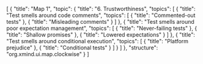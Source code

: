 [
  {
    "title": "Map 1",
    "topic": {
      "title": "6. Trustworthiness",
      "topics": [
        {
          "title": "Test smells around code comments",
          "topics": [
            {
              "title": "Commented-out tests"
            },
            {
              "title": "Misleading comments"
            }
          ]
        },
        {
          "title": "Test smells around poor expectation management",
          "topics": [
            {
              "title": "Never-failing tests"
            },
            {
              "title": "Shallow promises"
            },
            {
              "title": "Lowered expectations"
            }
          ]
        },
        {
          "title": "Test smells around conditional execution",
          "topics": [
            {
              "title": "Platform prejudice"
            },
            {
              "title": "Conditional tests"
            }
          ]
        }
      ]
    },
    "structure": "org.xmind.ui.map.clockwise"
  }
]
